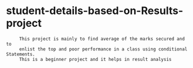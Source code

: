 # student-details-based-on-Results-project
         This project is mainly to find average of the marks secured and to
         enlist the top and poor performance in a class using conditional Statements.
         This is a beginner project and it helps in result analysis
